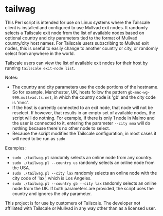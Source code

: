 # tailwag

This Perl script is intended for use on Linux systems where the Tailscale client is installed and configured to use Mullvad exit nodes. It randomly selects a Tailscale exit node from the list of available nodes based on optional country and city parameters tied to the format of Mullvad country/city host names. For Tailscale users subscribing to Mullvad exit nodes, this is useful to easily change to another country or city, or randomly select from anywhere in the world.

Tailscale users can view the list of available exit nodes for their host by running `tailscale exit-node list`.

Notes:

* The country and city parameters use the code portions of the hostname. So for example, Manchester, UK, hosts follow the pattern `gb-mnc-wg-999.mullvad.ts.net`, in which the country code is 'gb' and the city code is 'mnc'.
* If the host is currently connected to an exit node, that node will not be reselect. If however, that results in an empty set of available nodes, the script will do nothing. For example, if there is only 1 node in Malmo and the user is connected to it, entering the parameter `--city mma` will do nothing because there's no other node to select.
* Because the script modifies the Tailscale configuration, in most cases it will need to be run as `sudo`

Examples:

* `sudo ./tailwag.pl` randomly selects an online node from any country.
* `sudo ./tailwag.pl --country us` randomly selects an online node from the USA.
* `sudo ./tailwag.pl --city lax` randomly selects an online node with the city code of 'lax', which is Los Angeles.
* `sudo ./tailwag.pl --country gb --city lax` randomly selects an online node from the UK. If both parameters are provided, the script uses the country and ignores the city parameter.

This project is for use by customers of Tailscale. The developer not affiliated with Tailscale or Mullvad in any way other than as a licensed user.
